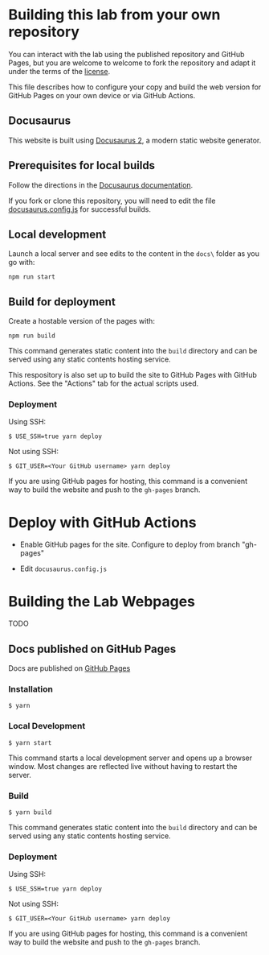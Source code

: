 # Building this lab from your own repository

You can interact with the lab using the published repository and GitHub Pages, but you are welcome to welcome to fork the repository and adapt it under the terms of the [license](LICENSE).

This file describes how to configure your copy and build the web version for GitHub Pages on your own device or via GitHub Actions. 

## Docusaurus

This website is built using [Docusaurus 2](https://docusaurus.io/), a modern static website generator.

## Prerequisites for local builds

Follow the directions in the [Docusaurus documentation](https://docusaurus.io/docs/installation). 

If you fork or clone this repository, you will need to edit the file [docusaurus.config.js](docusaurus.config.js) for successful builds.

## Local development

Launch a local server and see edits to the content in the `docs\` folder as you go with:

```
npm run start
```
 
## Build for deployment

Create a hostable version of the pages with:

```
npm run build
```

This command generates static content into the `build` directory and can be served using any static contents hosting service.

This respository is also set up to build the site to GitHub Pages with GitHub Actions. See the "Actions" tab for the actual scripts used. 

### Deployment

Using SSH:

```
$ USE_SSH=true yarn deploy
```

Not using SSH:

```
$ GIT_USER=<Your GitHub username> yarn deploy
```

If you are using GitHub pages for hosting, this command is a convenient way to build the website and push to the `gh-pages` branch.

# Deploy with GitHub Actions

- Enable GitHub pages for the site. Configure to deploy from branch "gh-pages"

- Edit `docusaurus.config.js`

# Building the Lab Webpages

TODO

## Docs published on GitHub Pages

Docs are published on [GitHub Pages](TODO)

### Installation

```
$ yarn
```

### Local Development

```
$ yarn start
```

This command starts a local development server and opens up a browser window. Most changes are reflected live without having to restart the server.

### Build

```
$ yarn build
```

This command generates static content into the `build` directory and can be served using any static contents hosting service.

### Deployment

Using SSH:

```
$ USE_SSH=true yarn deploy
```

Not using SSH:

```
$ GIT_USER=<Your GitHub username> yarn deploy
```

If you are using GitHub pages for hosting, this command is a convenient way to build the website and push to the `gh-pages` branch.
